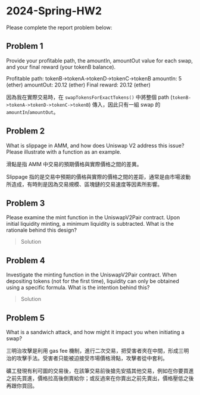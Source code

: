 # 2024-Spring-HW2

Please complete the report problem below:

## Problem 1
Provide your profitable path, the amountIn, amountOut value for each swap, and your final reward (your tokenB balance).

Profitable path: tokenB->tokenA->tokenD->tokenC->tokenB
amountIn: 5 (ether)
amountOut: 20.12 (ether)
Final reward: 20.12 (ether)

因為我在實際交易時，在 `swapTokensForExactTokens()` 中將整個 path (`tokenB->tokenA->tokenD->tokenC->tokenB`) 傳入，因此只有一組 swap 的 `amountIn`/`amountOut`。

## Problem 2
What is slippage in AMM, and how does Uniswap V2 address this issue? Please illustrate with a function as an example.

滑點是指 AMM 中交易的預期價格與實際價格之間的差異。

Slippage 指的是交易中預期的價格與實際的價格之間的差距，通常是由市場波動所造成，有時則是因為交易規模、區塊鏈的交易速度等因素所影響。

## Problem 3
Please examine the mint function in the UniswapV2Pair contract. Upon initial liquidity minting, a minimum liquidity is subtracted. What is the rationale behind this design?

> Solution

## Problem 4
Investigate the minting function in the UniswapV2Pair contract. When depositing tokens (not for the first time), liquidity can only be obtained using a specific formula. What is the intention behind this?

> Solution

## Problem 5
What is a sandwich attack, and how might it impact you when initiating a swap?

三明治攻擊是利用 gas fee 機制，進行二次交易，把受害者夾在中間，形成三明治的攻擊手法。受害者只能被迫接受巿場價格滑點，攻擊者從中套利。

礦工發現有利可圖的交易後，在該筆交易前後搶先安插其他交易，例如在你要買進之前先買進，價格拉高後倒賣給你；或反過來在你賣出之前先賣出，價格壓低之後再跟你買回。

